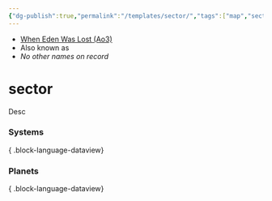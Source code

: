 ```yaml
---
{"dg-publish":true,"permalink":"/templates/sector/","tags":["map","sector","unfinished"]}
---
```


- [When Eden Was Lost (Ao3)](https://archiveofourown.org/works/19334440/chapters/45992584)
- Also known as 
- *No other names on record*
#  sector

Desc

### Systems

{ .block-language-dataview}
### Planets

{ .block-language-dataview}